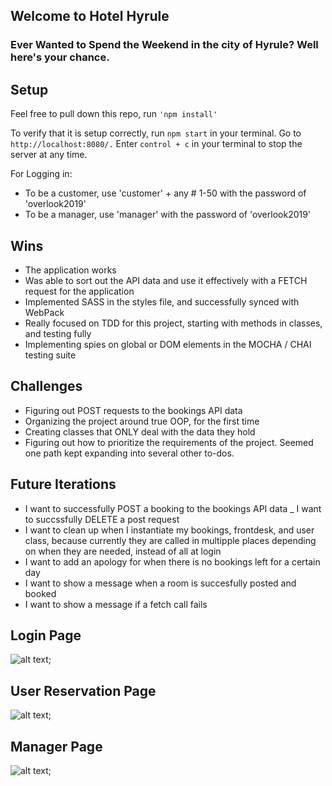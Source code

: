 ## Welcome to Hotel Hyrule

### Ever Wanted to Spend the Weekend in the city of Hyrule? Well here's your chance.

## Setup

Feel free to pull down this repo, run `'npm install' `

To verify that it is setup correctly, run `npm start` in your terminal. Go to ` http://localhost:8080/. ` Enter ` control + c ` in your terminal to stop the server at any time.

For Logging in:

- To be a customer, use 'customer' + any # 1-50 with the password of 'overlook2019'
- To be a manager, use 'manager' with the password of 'overlook2019'

## Wins

- The application works
- Was able to sort out the API data and use it effectively with a FETCH request for the application
- Implemented SASS in the styles file, and successfully synced with WebPack
- Really focused on TDD for this project, starting with methods in classes, and testing fully
- Implementing spies on global or DOM elements in the MOCHA / CHAI testing suite

## Challenges

- Figuring out POST requests to the bookings API data
- Organizing the project around true OOP, for the first time
- Creating classes that ONLY deal with the data they hold
- Figuring out how to prioritize the requirements of the project. Seemed one path kept expanding into several other to-dos. 

## Future Iterations

- I want to successfully POST a booking to the bookings API data
_ I want to succssfully DELETE a post request
- I want to clean up when I instantiate my bookings, frontdesk, and user class, because currently they are called in multipple places depending on when they are needed, instead of all at login
- I want to add an apology for when there is no bookings left for a certain day
- I want to show a message when a room is succesfully posted and booked
- I want to show a message if a fetch call fails

## Login Page
![alt text](https://media.giphy.com/media/TgruqCxRx72VDxPzcv/giphy.gif "Logo Title Text 1");

## User Reservation Page
![alt text](https://media.giphy.com/media/Kb4pRsR36SLdEG9354/giphy.gif "Logo Title Text 1");

## Manager Page
![alt text](https://media.giphy.com/media/SAN0FBs7RhO5dDShrw/giphy.gif "Logo Title Text 1");

